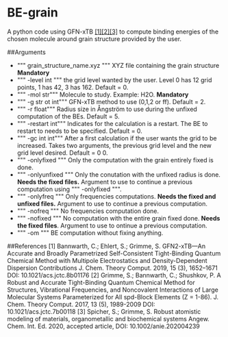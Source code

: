 # BE-grain

A python code using GFN-xTB [[1][2][3]](#1) to compute binding energies of the chosen molecule around grain structure provided by the user.

##Arguments

- """ grain_structure_name.xyz """ XYZ file containing the grain structure **Mandatory**
- """ -level int """ the grid level wanted by the user. Level 0 has 12 grid points, 1 has 42, 3 has 162. Default = 0.
- """ -mol str""" Molecule to study. Example: H2O. **Mandatory**
- """ -g str ot int""" GFN-xTB method to use (0,1,2 or ff). Default = 2.
- """ -r float""" Radius size in Ångström to use during the unfixed computation of the BEs. Default = 5.
- """ -restart int""" Indicates for the calculation is a restart. The BE to restart to needs to be specified. Default = 0.
- """ -gc int int""" After a first calculation if the user wants the grid to be increased. Takes two arguments, the previous grid level and the new grid level desired. Default = 0 0.
- """ -onlyfixed """ Only the computation with the grain entirely fixed is done.
- """ -onlyunfixed """ Only the conutation with the unfixed radius is done. **Needs the fixed files.** Argument to use to continue a previous computation using """ -onlyfixed """.
- """ -onlyfreq """ Only frequencies computations. **Needs the fixed and unfixed files.** Argument to use to continue a previous computation.
- """ -nofreq """ No frequencies computation done.
- """ -nofixed """ No computation with the entire grain fixed done. **Needs the fixed files**. Argument to use to ontinue a previous computation.
- """ -om """ BE computation without fixing anything.

##References
<a id ="1">[1]</a>
Bannwarth, C.; Ehlert, S.; Grimme, S. GFN2-xTB—An Accurate and Broadly Parametrized Self-Consistent Tight-Binding Quantum Chemical Method with Multipole Electrostatics and Density-Dependent Dispersion Contributions J. Chem. Theory Comput. 2019, 15 (3), 1652–1671 DOI: 10.1021/acs.jctc.8b01176
<a id ="2">[2]</a>
Grimme, S.; Bannwarth, C.; Shushkov, P. A Robust and Accurate Tight-Binding Quantum Chemical Method for Structures, Vibrational Frequencies, and Noncovalent Interactions of Large Molecular Systems Parameterized for All spd-Block Elements (Z = 1-86). J. Chem. Theory Comput. 2017, 13 (5), 1989-2009 DOI: 10.1021/acs.jctc.7b00118
<a id ="3">[3]</a>
Spicher, S.; Grimme, S. Robust atomistic modeling of materials, organometallic and biochemical systems Angew. Chem. Int. Ed. 2020, accepted article, DOI: 10.1002/anie.202004239
